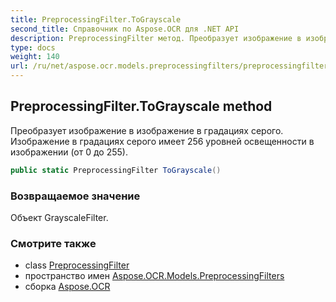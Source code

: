 ```yaml
---
title: PreprocessingFilter.ToGrayscale
second_title: Справочник по Aspose.OCR для .NET API
description: PreprocessingFilter метод. Преобразует изображение в изображение в градациях серого. Изображение в градациях серого имеет 256 уровней освещенности в изображении от 0 до 255.
type: docs
weight: 140
url: /ru/net/aspose.ocr.models.preprocessingfilters/preprocessingfilter/tograyscale/
---
```

## PreprocessingFilter.ToGrayscale method

Преобразует изображение в изображение в градациях серого. Изображение в градациях серого имеет 256 уровней освещенности в изображении (от 0 до 255).

```csharp
public static PreprocessingFilter ToGrayscale()
```

### Возвращаемое значение

Объект GrayscaleFilter.

### Смотрите также

* class [PreprocessingFilter](../)
* пространство имен [Aspose.OCR.Models.PreprocessingFilters](../../preprocessingfilter/)
* сборка [Aspose.OCR](../../../)


